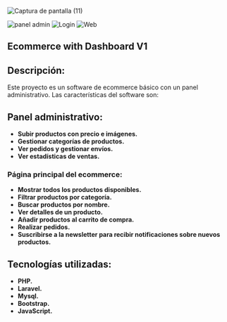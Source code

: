 ![Captura de pantalla (11)](https://github.com/MeleanDev/ecommerce-with-dashboard-V1/assets/154850053/d0b288b1-b943-4d75-9b9a-415c7501ce53)


![panel admin](https://img.shields.io/badge/PanelAdmin-blue)
![Login](https://img.shields.io/badge/Login-008080)
![Web](https://img.shields.io/badge/SitioWeb-800080)

## Ecommerce with Dashboard V1

## Descripción:

Este proyecto es un software de ecommerce básico con un panel administrativo. Las características del software son:

## Panel administrativo:

- **Subir productos con precio e imágenes.**
- **Gestionar categorías de productos.**
- **Ver pedidos y gestionar envíos.**
- **Ver estadísticas de ventas.**

### Página principal del ecommerce:
- **Mostrar todos los productos disponibles.**
- **Filtrar productos por categoría.**
- **Buscar productos por nombre.**
- **Ver detalles de un producto.**
- **Añadir productos al carrito de compra.**
- **Realizar pedidos.**
- **Suscribirse a la newsletter para recibir notificaciones sobre nuevos productos.**

## Tecnologías utilizadas:

- **PHP.**
- **Laravel.**
- **Mysql.**
- **Bootstrap.**
- **JavaScript.**

